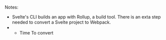 Notes:

* Svelte's CLI builds an app with Rollup, a build tool. There is an exta step needed to convert a Svelte project to Webpack.
* * Time To convert  
